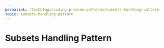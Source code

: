 ```yaml
---
permalink: /techblogs/coding-problem-patterns/subsets-handling-pattern
topic: subsets-handling-pattern
---
```




# Subsets Handling Pattern

